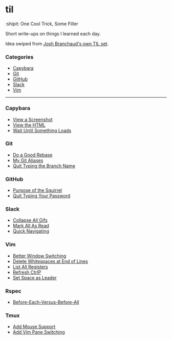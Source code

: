 # til
:shipit: One Cool Trick, Some Filler 

Short write-ups on things I learned each day. 

Idea swiped from [Josh Branchaud's own TIL
set](https://github.com/jbranchaud/til/blob/master/README.md).

### Categories

* [Capybara](#capybara)
* [Git](#git)
* [GitHub](#github)
* [Slack](#slack)
* [Vim](#vim)

---


### Capybara

- [View a Screenshot](capybara/view-a-screenshot.md)
- [View the HTML](capybara/view-the-html.md)
- [Wait Until Something Loads](capybara/wait-until-something-loads.md)

### Git

- [Do a Good Rebase](git/do-a-good-rebase.md)
- [My Git Aliases](git/my-git-aliases.md)
- [Quit Typing the Branch Name](git/quit-typing-the-branch-name.md)

### GitHub

- [Purpose of the Squirrel](github/purpose-of-the-squirrel.md)
- [Quit Typing Your Password](github/quit-typing-your-password.md)

### Slack

- [Collapse All Gifs](slack/collapse-all-gifs.md)
- [Mark All As Read](slack/mark-all-as-read.md)
- [Quick Navigating](slack/quick-navigating.md)

### Vim

- [Better Window Switching](vim/better-window-switching.md)
- [Delete Whitespaces at End of Lines](vim/delete-whitespace-at-end-of-line.md)
- [List All Registers](vim/list-all-registers.md)
- [Refresh CtrlP](vim/refresh-ctrlp.md)
- [Set Space as Leader](vim/set-space-as-leader.md)

### Rspec

- [Before-Each-Versus-Before-All](rspec/before-each-versus-before-all.md)

### Tmux

- [Add Mouse Support](tmux/add-mouse-support.md)
- [Add Vim Pane Switching](tmux/add-vim-pane-switching.md)
